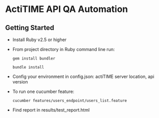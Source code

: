 # ActiTIME API QA Automation

## Getting Started
* Install Ruby v2.5 or higher
* From project directory in Ruby command line run:

    ```
    gem install bundler
    ```

    ```
    bundle install
    ```

* Config your environment in config.json: actiTIME server location, api version

* To run one cucumber feature:

    ```
    cucumber features/users_endpoint/users_list.feature
    ```
    
* Find report in results/test_report.html     